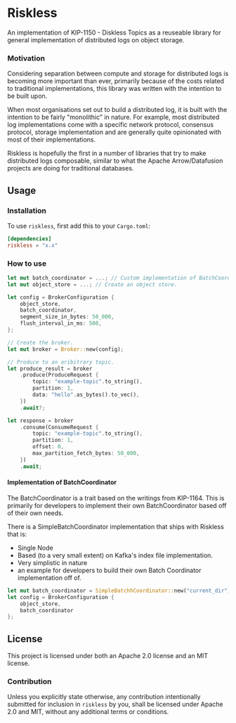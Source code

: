 # Riskless

An implementation of KIP-1150 - Diskless Topics as a reuseable library for general implementation of distributed logs on object storage. 

### Motivation

Considering separation between compute and storage for distributed logs is becoming more important than ever, primarily because of the costs related to traditional implementations, this library was written with the intention to be built upon. 

When most organisations set out to build a distributed log, it is built with the intention to be fairly "monolithic" in nature. For example, most distributed log implementations come with a specific network protocol, consensus protocol, storage implementation and are generally quite opinionated with most of their implementations. 

Riskless is hopefully the first in a number of libraries that try to make distributed logs composable, similar to what the Apache Arrow/Datafusion projects are doing for traditional databases.

## Usage

### Installation

To use `riskless`, first add this to your `Cargo.toml`:

```toml
[dependencies]
riskless = "x.x"
```

### How to use

```rust
let mut batch_coordinator = ...; // Custom implementation of BatchCoordinator.
let mut object_store = ...; // Create an object store.

let config = BrokerConfiguration {
    object_store,
    batch_coordinator,
    segment_size_in_bytes: 50_000,
    flush_interval_in_ms: 500,
};

// Create the broker.
let mut broker = Broker::new(config);

// Produce to an aribitrary topic. 
let produce_result = broker
    .produce(ProduceRequest {
        topic: "example-topic".to_string(),
        partition: 1,
        data: "hello".as_bytes().to_vec(),
    })
    .await?;

let response = broker
    .consume(ConsumeRequest {
        topic: "example-topic".to_string(),
        partition: 1,
        offset: 0,
        max_partition_fetch_bytes: 50_000,
    })
    .await;
```

#### Implementation of BatchCoordinator

The BatchCoordinator is a trait based on the writings from KIP-1164. This is primarily for developers to implement their own BatchCoordinator based off of their own needs. 

There is a SimpleBatchCoordinator implementation that ships with Riskless that is: 

- Single Node
- Based (to a very small extent) on Kafka's index file implementation.
- Very simplistic in nature
- an example for developers to build their own Batch Coordinator implementation off of. 

```rust 
let mut batch_coordinator = SimpleBatchhCoordinator::new("current_dir");
let config = BrokerConfiguration {
    object_store,
    batch_coordinator
};
```

## License

This project is licensed under both an Apache 2.0 license and an MIT license.

### Contribution

Unless you explicitly state otherwise, any contribution intentionally submitted
for inclusion in `riskless` by you, shall be licensed under Apache 2.0 and MIT, without any additional
terms or conditions.